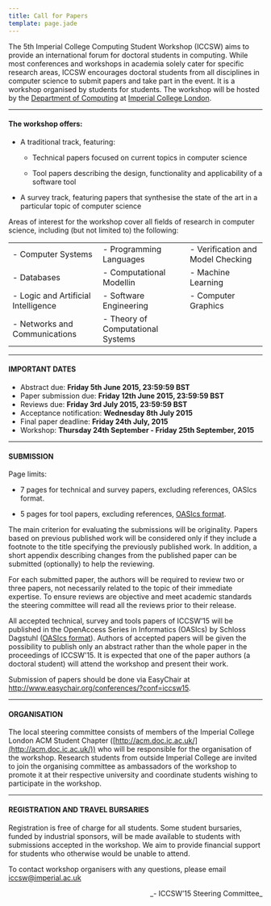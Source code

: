 ```yaml
---
title: Call for Papers
template: page.jade
---
```


The 5th Imperial College Computing Student Workshop (ICCSW) aims to
provide an international forum for doctoral students in computing. While
most conferences and workshops in academia solely cater for specific
research areas, ICCSW encourages doctoral students from all disciplines
in computer science to submit papers and take part in the event. It is a
workshop organised by students for students. The workshop will be hosted
by the [Department of Computing](http://www.doc.ic.ac.uk/) at
[Imperial College London](http://www.imperial.ac.uk/).

---

#### The workshop offers:

* A traditional track, featuring:

    * Technical papers focused on current topics in computer science

    * Tool papers describing the design, functionality and applicability of a software tool

* A survey track, featuring papers that synthesise the state of the art in a particular topic of computer science

Areas of interest for the workshop cover all fields of research in computer science, including (but not limited to) the following:

|       						      |            					      | 		  	                      |
|-------------------------------------|-----------------------------------|-----------------------------------|
| - Computer Systems                  | - Programming Languages           | - Verification and Model Checking |
| - Databases                         | - Computational Modellin          | - Machine Learning                |
| - Logic and Artificial Intelligence | - Software Engineering            | - Computer Graphics               |
| - Networks and Communications       | - Theory of Computational Systems |                                   |

---

#### IMPORTANT DATES

* Abstract due: **Friday 5th June 2015, 23:59:59 BST**
* Paper submission due: **Friday 12th June 2015, 23:59:59 BST**
* Reviews due: **Friday 3rd July 2015, 23:59:59 BST**
* Acceptance notification: **Wednesday 8th July 2015**
* Final paper deadline: **Friday 24th July, 2015**
* Workshop: **Thursday 24th September - Friday 25th September, 2015**

---

#### SUBMISSION

Page limits:

- 7 pages for technical and survey papers, excluding references, OASIcs format.

- 5 pages for tool papers, excluding references, [OASIcs format](http://drops.dagstuhl.de/styles/oasics/oasics-authors.tgz).

The main criterion for evaluating the submissions will be originality. Papers based on previous published work will be considered only if they include a footnote to the title specifying the previously published work. In addition, a short appendix describing changes from the published paper can be submitted (optionally) to help the reviewing.

For each submitted paper, the authors will be required to review two or three papers, not necessarily related to the topic of their immediate expertise. To ensure reviews are objective and meet academic standards the steering committee will read all the reviews prior to their release.

All accepted technical, survey and tools papers of ICCSW’15 will be published in the OpenAccess Series in Informatics (OASIcs) by Schloss Dagstuhl ([OASIcs format](http://drops.dagstuhl.de/styles/oasics/oasics-authors.tgz)). Authors of accepted papers will be given the possibility to publish only an abstract rather than the whole paper in the proceedings of ICCSW'15. It is expected that one of the paper authors (a doctoral student) will attend the workshop and present their work.

Submission of papers should be done via EasyChair at http://www.easychair.org/conferences/?conf=iccsw15.

---

#### ORGANISATION

The local steering committee consists of members of the Imperial College London ACM Student Chapter ([http://acm.doc.ic.ac.uk/](http://acm.doc.ic.ac.uk/)) who will be responsible for the organisation of the workshop. Research students from outside Imperial College are invited to join the organising committee as ambassadors of the workshop to promote it at their respective university and coordinate students wishing to participate in the workshop.

---

#### REGISTRATION AND TRAVEL BURSARIES

Registration is free of charge for all students. Some student bursaries, funded by industrial sponsors, will be made available to students with submissions accepted in the workshop. We aim to provide financial support for students who otherwise would be unable to attend.

To contact workshop organisers with any questions, please email [iccsw@imperial.ac.uk](mailto:iccsw@imperial.ac.uk)

<div align="right">_- ICCSW’15 Steering Committee_</div>





